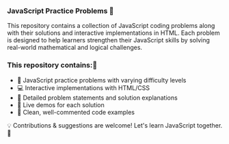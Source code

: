 ### **JavaScript Practice Problems** 🚀  
This repository contains a collection of JavaScript coding problems along with their solutions and interactive implementations in HTML. Each problem is designed to help learners strengthen their JavaScript skills by solving real-world mathematical and logical challenges.  

### **This repository contains:**🚀
- 🧠 JavaScript practice problems with varying difficulty levels
- 💻 Interactive implementations with HTML/CSS
- 📖 Detailed problem statements and solution explanations
- 🚀 Live demos for each solution
- 🧩 Clean, well-commented code examples

💡 Contributions & suggestions are welcome! Let's learn JavaScript together. 🚀  
